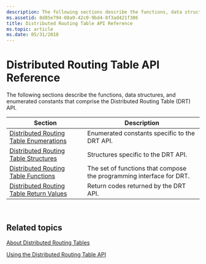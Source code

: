 ```yaml
---
description: The following sections describe the functions, data structures, and enumerated constants that comprise the Distributed Routing Table (DRT) API.
ms.assetid: 8d85e794-08a9-42c0-9bd4-8f3ad421f386
title: Distributed Routing Table API Reference
ms.topic: article
ms.date: 05/31/2018
---
```


# Distributed Routing Table API Reference

The following sections describe the functions, data structures, and enumerated constants that comprise the Distributed Routing Table (DRT) API.



| Section                                                                                | Description                                                          |
|----------------------------------------------------------------------------------------|----------------------------------------------------------------------|
| [Distributed Routing Table Enumerations](distributed-routing-table-enumerations.md)   | Enumerated constants specific to the DRT API.                        |
| [Distributed Routing Table Structures](distributed-routing-table-structures.md)       | Structures specific to the DRT API.                                  |
| [Distributed Routing Table Functions](distributed-routing-table-functions.md)         | The set of functions that compose the programming interface for DRT. |
| [Distributed Routing Table Return Values](distributed-routing-table-return-values.md) | Return codes returned by the DRT API.                                |



 

## Related topics

<dl> <dt>

[About Distributed Routing Tables](about-distributed-routing-tables.md)
</dt> <dt>

[Using the Distributed Routing Table API](using-the-distributed-routing-table-api.md)
</dt> </dl>

 

 



